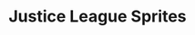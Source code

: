 ---
short_name: jl_rpg_maker_xp
title: Justice League Sprites
alt: Pixel Art Sprites of the Justice League
thumbs:
    w1920_PNG: https://lh3.googleusercontent.com/TXJ9QWxOwSPO3M2OWpdI-B8bhOtgt33egV712grx_lVKn9a8LCAvDd3UeBMkwbF_YR1NL-8Yzpn81eVXnE2NDepQN2h6yvsv1nO42_SoAdgFIltsfM4pJINXfBd5cFzO7uQ13wiz6w=w355
    w1920_JPG: https://lh3.googleusercontent.com/5wMZ_41OPLDOS44ha-oH0joFgL8zS0U3eg8uVbHpKkz25_OcftJP-_ddnCsVbrUUHwk52oXnCc-r3YzE2vPA9mH61sfSrxcGfoGtTgLCCM1rrSX_N5YNbflWmUOnBh0gIpUgVxO4PQ=w355
    w1024_PNG: https://lh3.googleusercontent.com/TXJ9QWxOwSPO3M2OWpdI-B8bhOtgt33egV712grx_lVKn9a8LCAvDd3UeBMkwbF_YR1NL-8Yzpn81eVXnE2NDepQN2h6yvsv1nO42_SoAdgFIltsfM4pJINXfBd5cFzO7uQ13wiz6w=w284
    w1024_JPG: https://lh3.googleusercontent.com/5wMZ_41OPLDOS44ha-oH0joFgL8zS0U3eg8uVbHpKkz25_OcftJP-_ddnCsVbrUUHwk52oXnCc-r3YzE2vPA9mH61sfSrxcGfoGtTgLCCM1rrSX_N5YNbflWmUOnBh0gIpUgVxO4PQ=w284
    w768_PNG: https://lh3.googleusercontent.com/TXJ9QWxOwSPO3M2OWpdI-B8bhOtgt33egV712grx_lVKn9a8LCAvDd3UeBMkwbF_YR1NL-8Yzpn81eVXnE2NDepQN2h6yvsv1nO42_SoAdgFIltsfM4pJINXfBd5cFzO7uQ13wiz6w=w213
    w768_JPG: https://lh3.googleusercontent.com/5wMZ_41OPLDOS44ha-oH0joFgL8zS0U3eg8uVbHpKkz25_OcftJP-_ddnCsVbrUUHwk52oXnCc-r3YzE2vPA9mH61sfSrxcGfoGtTgLCCM1rrSX_N5YNbflWmUOnBh0gIpUgVxO4PQ=w213
    w600_PNG: https://lh3.googleusercontent.com/TXJ9QWxOwSPO3M2OWpdI-B8bhOtgt33egV712grx_lVKn9a8LCAvDd3UeBMkwbF_YR1NL-8Yzpn81eVXnE2NDepQN2h6yvsv1nO42_SoAdgFIltsfM4pJINXfBd5cFzO7uQ13wiz6w=w166
    w600_JPG: https://lh3.googleusercontent.com/5wMZ_41OPLDOS44ha-oH0joFgL8zS0U3eg8uVbHpKkz25_OcftJP-_ddnCsVbrUUHwk52oXnCc-r3YzE2vPA9mH61sfSrxcGfoGtTgLCCM1rrSX_N5YNbflWmUOnBh0gIpUgVxO4PQ=w166
    w411_PNG: https://lh3.googleusercontent.com/TXJ9QWxOwSPO3M2OWpdI-B8bhOtgt33egV712grx_lVKn9a8LCAvDd3UeBMkwbF_YR1NL-8Yzpn81eVXnE2NDepQN2h6yvsv1nO42_SoAdgFIltsfM4pJINXfBd5cFzO7uQ13wiz6w=w114
    w411_JPG: https://lh3.googleusercontent.com/5wMZ_41OPLDOS44ha-oH0joFgL8zS0U3eg8uVbHpKkz25_OcftJP-_ddnCsVbrUUHwk52oXnCc-r3YzE2vPA9mH61sfSrxcGfoGtTgLCCM1rrSX_N5YNbflWmUOnBh0gIpUgVxO4PQ=w114
    w360_PNG: https://lh3.googleusercontent.com/TXJ9QWxOwSPO3M2OWpdI-B8bhOtgt33egV712grx_lVKn9a8LCAvDd3UeBMkwbF_YR1NL-8Yzpn81eVXnE2NDepQN2h6yvsv1nO42_SoAdgFIltsfM4pJINXfBd5cFzO7uQ13wiz6w=w100
    w360_JPG: https://lh3.googleusercontent.com/5wMZ_41OPLDOS44ha-oH0joFgL8zS0U3eg8uVbHpKkz25_OcftJP-_ddnCsVbrUUHwk52oXnCc-r3YzE2vPA9mH61sfSrxcGfoGtTgLCCM1rrSX_N5YNbflWmUOnBh0gIpUgVxO4PQ=w100
    w240_PNG: https://lh3.googleusercontent.com/TXJ9QWxOwSPO3M2OWpdI-B8bhOtgt33egV712grx_lVKn9a8LCAvDd3UeBMkwbF_YR1NL-8Yzpn81eVXnE2NDepQN2h6yvsv1nO42_SoAdgFIltsfM4pJINXfBd5cFzO7uQ13wiz6w=w66
    w240_JPG: https://lh3.googleusercontent.com/5wMZ_41OPLDOS44ha-oH0joFgL8zS0U3eg8uVbHpKkz25_OcftJP-_ddnCsVbrUUHwk52oXnCc-r3YzE2vPA9mH61sfSrxcGfoGtTgLCCM1rrSX_N5YNbflWmUOnBh0gIpUgVxO4PQ=w66
images:
    - label: Final Version
      caption: I used and modified an RPG Maker XP character set template. Cyborg & Aquaman were never finished.
      full: https://lh3.googleusercontent.com/q6dy4FXMiubsE0cXONawn-LIy_D-FEhIdRzUfKAHqa01aByYyULjyPfC-eltRgEVGLCSJOMmgnJryyi8yur5qD__MQxQDnD9VIPKNAiZTbHUuLxSFZY1yR2xaD5yDneleNOT-n-qlA=w1080-h1080
      w1920_PNG: https://lh3.googleusercontent.com/-puw65Zn9yzVOdZ7_wuhBFpJFfNHXwEwoVfLDmjOvZtaeyu-xkaqLEOaO3w6KrJy0WpIl5WHtpcDdyd1WFDQf-AnA1_iCb4NXGpYGGJp1tZh-m5rwzrIYXuHS2K-x3SuuYxg26ahgA=w850
      w1920_JPG: https://lh3.googleusercontent.com/AdSuhBhzUPljU08JEy9A0EW_actDB4ZrS5fiUdgqbLSHppWbUtLMN2HsHu0HWIUIFA5KUNBRf4rJNI6WreoYBGzCKvU4B7u5MF2KrXsrEGoJ1CGbw9jgL2uN0Gzc9SU61w4vGNePSQ=w850
      w1024_PNG: https://lh3.googleusercontent.com/-puw65Zn9yzVOdZ7_wuhBFpJFfNHXwEwoVfLDmjOvZtaeyu-xkaqLEOaO3w6KrJy0WpIl5WHtpcDdyd1WFDQf-AnA1_iCb4NXGpYGGJp1tZh-m5rwzrIYXuHS2K-x3SuuYxg26ahgA=w711
      w1024_JPG: https://lh3.googleusercontent.com/AdSuhBhzUPljU08JEy9A0EW_actDB4ZrS5fiUdgqbLSHppWbUtLMN2HsHu0HWIUIFA5KUNBRf4rJNI6WreoYBGzCKvU4B7u5MF2KrXsrEGoJ1CGbw9jgL2uN0Gzc9SU61w4vGNePSQ=w711
      w768_PNG: https://lh3.googleusercontent.com/-puw65Zn9yzVOdZ7_wuhBFpJFfNHXwEwoVfLDmjOvZtaeyu-xkaqLEOaO3w6KrJy0WpIl5WHtpcDdyd1WFDQf-AnA1_iCb4NXGpYGGJp1tZh-m5rwzrIYXuHS2K-x3SuuYxg26ahgA=w533
      w768_JPG: https://lh3.googleusercontent.com/AdSuhBhzUPljU08JEy9A0EW_actDB4ZrS5fiUdgqbLSHppWbUtLMN2HsHu0HWIUIFA5KUNBRf4rJNI6WreoYBGzCKvU4B7u5MF2KrXsrEGoJ1CGbw9jgL2uN0Gzc9SU61w4vGNePSQ=w533
      w600_PNG: https://lh3.googleusercontent.com/-puw65Zn9yzVOdZ7_wuhBFpJFfNHXwEwoVfLDmjOvZtaeyu-xkaqLEOaO3w6KrJy0WpIl5WHtpcDdyd1WFDQf-AnA1_iCb4NXGpYGGJp1tZh-m5rwzrIYXuHS2K-x3SuuYxg26ahgA=w416
      w600_JPG: https://lh3.googleusercontent.com/AdSuhBhzUPljU08JEy9A0EW_actDB4ZrS5fiUdgqbLSHppWbUtLMN2HsHu0HWIUIFA5KUNBRf4rJNI6WreoYBGzCKvU4B7u5MF2KrXsrEGoJ1CGbw9jgL2uN0Gzc9SU61w4vGNePSQ=w416
      w411_PNG: https://lh3.googleusercontent.com/-puw65Zn9yzVOdZ7_wuhBFpJFfNHXwEwoVfLDmjOvZtaeyu-xkaqLEOaO3w6KrJy0WpIl5WHtpcDdyd1WFDQf-AnA1_iCb4NXGpYGGJp1tZh-m5rwzrIYXuHS2K-x3SuuYxg26ahgA=w285
      w411_JPG: https://lh3.googleusercontent.com/AdSuhBhzUPljU08JEy9A0EW_actDB4ZrS5fiUdgqbLSHppWbUtLMN2HsHu0HWIUIFA5KUNBRf4rJNI6WreoYBGzCKvU4B7u5MF2KrXsrEGoJ1CGbw9jgL2uN0Gzc9SU61w4vGNePSQ=w285
      w360_PNG: https://lh3.googleusercontent.com/-puw65Zn9yzVOdZ7_wuhBFpJFfNHXwEwoVfLDmjOvZtaeyu-xkaqLEOaO3w6KrJy0WpIl5WHtpcDdyd1WFDQf-AnA1_iCb4NXGpYGGJp1tZh-m5rwzrIYXuHS2K-x3SuuYxg26ahgA=w250
      w360_JPG: https://lh3.googleusercontent.com/AdSuhBhzUPljU08JEy9A0EW_actDB4ZrS5fiUdgqbLSHppWbUtLMN2HsHu0HWIUIFA5KUNBRf4rJNI6WreoYBGzCKvU4B7u5MF2KrXsrEGoJ1CGbw9jgL2uN0Gzc9SU61w4vGNePSQ=w250
      w240_PNG: https://lh3.googleusercontent.com/-puw65Zn9yzVOdZ7_wuhBFpJFfNHXwEwoVfLDmjOvZtaeyu-xkaqLEOaO3w6KrJy0WpIl5WHtpcDdyd1WFDQf-AnA1_iCb4NXGpYGGJp1tZh-m5rwzrIYXuHS2K-x3SuuYxg26ahgA=w166
      w240_JPG: https://lh3.googleusercontent.com/AdSuhBhzUPljU08JEy9A0EW_actDB4ZrS5fiUdgqbLSHppWbUtLMN2HsHu0HWIUIFA5KUNBRf4rJNI6WreoYBGzCKvU4B7u5MF2KrXsrEGoJ1CGbw9jgL2uN0Gzc9SU61w4vGNePSQ=w166
---